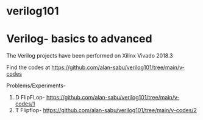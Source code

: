 # verilog101
# Verilog- basics to advanced

The Verilog projects have been performed on Xilinx Vivado 2018.3

Find the codes at https://github.com/alan-sabu/verilog101/tree/main/v-codes

Problems/Experiments-
1) D FlipFLop- https://github.com/alan-sabu/verilog101/tree/main/v-codes/1
2) T Flipflop- https://github.com/alan-sabu/verilog101/tree/main/v-codes/2
